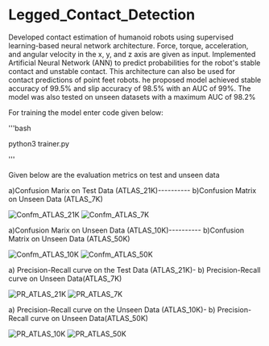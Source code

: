 # Legged_Contact_Detection
Developed contact estimation of humanoid robots using supervised learning-based neural network 
architecture. Force, torque, acceleration, and angular velocity in the x, y, and z axis are given as input.
Implemented Artificial Neural Network (ANN) to predict probabilities for the robot's stable contact and 
unstable contact. This architecture can also be used for contact predictions of point feet robots.
he proposed model achieved stable accuracy of 99.5% and slip accuracy of 98.5% with an AUC of 99%.
The model was also tested on unseen datasets with a maximum AUC of 98.2%


For training the model enter code given below:

'''bash

python3  trainer.py

'''



Given below are the evaluation metrics on test and unseen data

a)Confusion Marix on Test Data (ATLAS_21K)----------                                      b)Confusion Matrix on Unseen Data (ATLAS_7K)

![Confm_ATLAS_21K](https://user-images.githubusercontent.com/111289395/211140436-b2ee1f67-eff1-4081-95c1-9d34085d09d5.png)               ![Confm_ATLAS_7K](https://user-images.githubusercontent.com/111289395/211140526-26f54557-5fdf-4b71-ae7c-7d4eac3bcd39.png)
           
a)Confusion Marix on Unseen Data (ATLAS_10K)----------                                      b)Confusion Matrix on Unseen Data (ATLAS_50K)

![Confm_ATLAS_10K](https://user-images.githubusercontent.com/111289395/211140659-c5c479df-2ba0-451c-8b42-afdd31c7e4e2.png)              ![Confm_ATLAS_50K](https://user-images.githubusercontent.com/111289395/211140673-98eea52a-ec0b-40d6-94cd-93ad9626db08.png)

a) Precision-Recall curve on the Test Data (ATLAS_21K)-                         b) Precision-Recall curve on Unseen Data(ATLAS_7K) 
                           
![PR_ATLAS_21K](https://user-images.githubusercontent.com/111289395/211140959-ff04e751-da75-45a6-be49-2b93fe26588e.png)                  ![PR_ATLAS_7K](https://user-images.githubusercontent.com/111289395/211140967-9a2d20b2-692d-420d-8e1a-46f4db4a6ab6.png)

a) Precision-Recall curve on the Unseen Data (ATLAS_10K)-                        b) Precision-Recall curve on Unseen Data(ATLAS_50K)  

![PR_ATLAS_10K](https://user-images.githubusercontent.com/111289395/211140986-428fb62c-99b9-49c9-98d6-7ff51aed3383.png)                  ![PR_ATLAS_50K](https://user-images.githubusercontent.com/111289395/211141003-0effe74a-d1dd-4bf3-b79e-c6d99f98d0f8.png)



 


